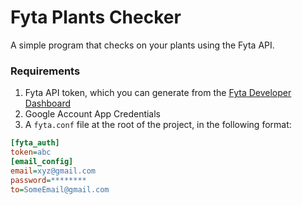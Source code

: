 # Fyta Plants Checker
A simple program that checks on your plants using the Fyta API.

### Requirements
1. Fyta API token, which you can generate from the [Fyta Developer Dashboard](https://web.fyta.de/)
2. Google Account App Credentials
3. A `fyta.conf` file at the root of the project, in the following format:
```ini
[fyta_auth]
token=abc
[email_config]
email=xyz@gmail.com
password=********
to=SomeEmail@gmail.com
```